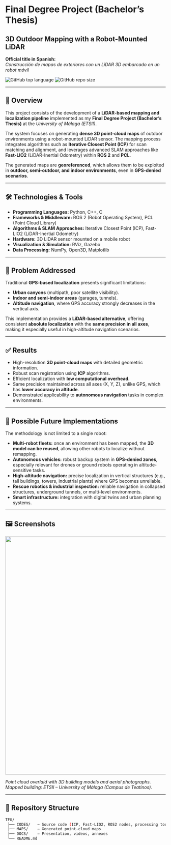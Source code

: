 # Final Degree Project (Bachelor’s Thesis)  
## 3D Outdoor Mapping with a Robot-Mounted LiDAR  

**Official title in Spanish:**  
*Construcción de mapas de exteriores con un LiDAR 3D embarcado en un robot móvil*  

![GitHub top language](https://img.shields.io/github/languages/top/Francisco-AnayaPalacios/TFG) 
![GitHub repo size](https://img.shields.io/github/repo-size/Francisco-AnayaPalacios/TFG)

---

## 📖 Overview
This project consists of the development of a **LiDAR-based mapping and localization pipeline** implemented as my **Final Degree Project (Bachelor’s Thesis)** at the *University of Málaga (ETSII)*.  

The system focuses on generating **dense 3D point-cloud maps** of outdoor environments using a robot-mounted LiDAR sensor. The mapping process integrates algorithms such as **Iterative Closest Point (ICP)** for scan matching and alignment, and leverages advanced SLAM approaches like **Fast-LIO2** (LiDAR-Inertial Odometry) within **ROS 2** and **PCL**.  

The generated maps are **georeferenced**, which allows them to be exploited in **outdoor, semi-outdoor, and indoor environments**, even in **GPS-denied scenarios**.  

---

## 🛠️ Technologies & Tools
- **Programming Languages:** Python, C++, C  
- **Frameworks & Middleware:** ROS 2 (Robot Operating System), PCL (Point Cloud Library)  
- **Algorithms & SLAM Approaches:** Iterative Closest Point (ICP), Fast-LIO2 (LiDAR-Inertial Odometry)  
- **Hardware:** 3D LiDAR sensor mounted on a mobile robot  
- **Visualization & Simulation:** RViz, Gazebo  
- **Data Processing:** NumPy, Open3D, Matplotlib  

---

## 🛑 Problem Addressed
Traditional **GPS-based localization** presents significant limitations:  
- **Urban canyons** (multipath, poor satellite visibility).  
- **Indoor and semi-indoor areas** (garages, tunnels).  
- **Altitude navigation**, where GPS accuracy strongly decreases in the vertical axis.  

This implementation provides a **LiDAR-based alternative**, offering consistent **absolute localization** with the **same precision in all axes**, making it especially useful in high-altitude navigation scenarios.  

---

## ✅ Results
- High-resolution **3D point-cloud maps** with detailed geometric information.  
- Robust scan registration using **ICP** algorithms.  
- Efficient localization with **low computational overhead**.  
- Same precision maintained across all axes (X, Y, Z), unlike GPS, which has **lower accuracy in altitude**.  
- Demonstrated applicability to **autonomous navigation** tasks in complex environments.  

---

## 🔮 Possible Future Implementations
The methodology is not limited to a single robot:  
- **Multi-robot fleets:** once an environment has been mapped, the **3D model can be reused**, allowing other robots to localize without remapping.  
- **Autonomous vehicles:** robust backup system in **GPS-denied zones**, especially relevant for drones or ground robots operating in altitude-sensitive tasks.  
- **High-altitude navigation:** precise localization in vertical structures (e.g., tall buildings, towers, industrial plants) where GPS becomes unreliable.  
- **Rescue robotics & industrial inspection:** reliable navigation in collapsed structures, underground tunnels, or multi-level environments.  
- **Smart infrastructure:** integration with digital twins and urban planning systems.  

---

## 🖼️ Screenshots
<p align="center">
  <img src="https://github.com/Francisco-AnayaPalacios/TFG/assets/145780472/5b7bc1b5-85b5-442b-8fcf-9b03f0569dfe" width="750">
</p>

*Point cloud overlaid with 3D building models and aerial photographs.*  
*Mapped building: ETSII – University of Málaga (Campus de Teatinos).*  

---

## 📂 Repository Structure
```bash
TFG/
 ├── CODES/   → Source code (ICP, Fast-LIO2, ROS2 nodes, processing tools)  
 ├── MAPS/    → Generated point-cloud maps  
 ├── DOCS/    → Presentation, videos, annexes  
 └── README.md

